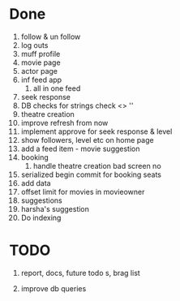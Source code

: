 Done
=
1. follow & un follow
1. log outs
1. muff profile
1. movie page
1. actor page
1. inf feed app
    1. all in one feed
1. seek response
1. DB checks for strings check <> ''
1. theatre creation
1. improve refresh from now
1. implement approve for seek response & level
1. show followers, level etc on home page
1. add a feed item - movie suggestion
1. booking
   1. handle theatre creation bad screen no
1. serialized begin commit for booking seats
1. add data
1. offset limit for movies in movieowner
1. suggestions
1. harsha's suggestion
1. Do indexing

TODO
=
1. report, docs, future todo s, brag list

1. improve db queries
